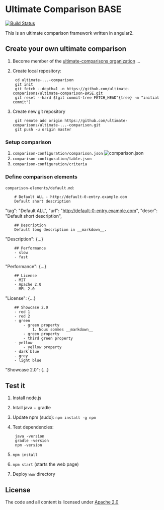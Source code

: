 # Ultimate Comparison BASE

[![Build Status](https://travis-ci.org/ultimate-comparisons/ultimate-comparison-BASE.svg?branch=master)](https://travis-ci.org/ultimate-comparisons/ultimate-comparison-BASE)

This is an ultimate comparison framework written in angular2.

## Create your own ultimate comparison 
1. Become member of the [ultimate-comparisons organization](https://github.com/ultimate-comparisons) ...
2. Create local repository:

        cd ultimate-...-comparison
        git init
        git fetch --depth=1 -n https://github.com/ultimate-comparisons/ultimate-comparison-BASE.git
        git reset --hard $(git commit-tree FETCH_HEAD^{tree} -m "initial commit")

3. Create new git repository
        
        git remote add origin https://github.com/ultimate-comparisons/ultimate-...-comparison.git
        git push -u origin master
        
### Setup comparison
1. `comparison-configuration/comparison.json`
    ![comparison.json](https://cdn.rawgit.com/ultimate-comparisons/ultimate-comparison-BASE/master/media/comparison.svg)
2. `comparison-configuration/table.json`
3. `comparison-configuration/criteria`

### Define comparison elements
`comparison-elements/default.md`:

        # Default ALL - http://default-0-entry.example.com
        Default short description
        
"tag": "Default ALL",
"url": "http://default-0-entry.example.com",
"descr": "Default short description",

        ## Description
        Default long description in __markdown__.

"Description": {...}

        ## Performance
        - slow
        - fast
        
"Performance": {...}

        ## License
        - MIT
        - Apache 2.0
        - MPL 2.0
        
"License": {...}

        ## Showcase 2.0
        - red 1
        - red 2
        - green
            - green property
                1. Nous sommes __markdown__
            - green property
            - third green property
        - yellow
            - yellow property
        - dark blue
        - grey
        - light blue
        
"Showcase 2.0": {...}

## Test it
1. Install node.js
2. Intall java + gradle
3. Update npm (sudo): `npm install -g npm`
4. Test dependencies:

        java -version
        gradle -version
        npm -version

4. `npm install`
5. `npm start` (starts the web page)
6. Deploy `www` directory

## License

The code and all content is licensed under [Apache 2.0]

  [Apache 2.0]: http://www.apache.org/licenses/LICENSE-2.0

